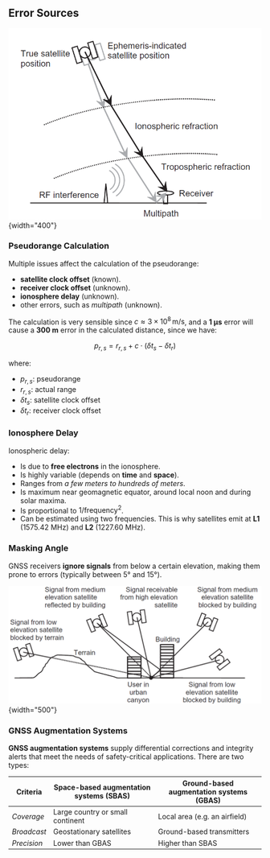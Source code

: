 ## Error Sources

![Principle sources of GNSS errors](../../../images/groves/gnss_principle_error_sources.png){width="400"}

### Pseudorange Calculation

Multiple issues affect the calculation of the pseudorange:

- **satellite clock offset** (known).
- **receiver clock offset** (unknown).
- **ionosphere delay** (unknown).
- other errors, such as *multipath* (unknown).

The calculation is very sensible since $c \approx 3 \times 10^8 \, \text{m/s}$, and a **1 µs** error will cause a **300 m** error in the calculated distance, since we have:

$$
p_{r,s} = r_{r,s} + c \cdot (\delta t_s - \delta t_r)
$$

where:

- $p_{r,s}$: pseudorange
- $r_{r,s}$: actual range
- $\delta t_s$: satellite clock offset
- $\delta t_r$: receiver clock offset

### Ionosphere Delay

Ionospheric delay:

- Is due to **free electrons** in the ionosphere.
- Is highly variable (depends on **time** and **space**).
- Ranges from *a few meters to hundreds of meters*.
- Is maximum near geomagnetic equator, around local noon and during solar maxima.
- Is proportional to $1 / \text{frequency}^2$.
- Can be estimated using two frequencies. This is why satellites emit at **L1** (1575.42 MHz) and **L2** (1227.60 MHz).

### Masking Angle

GNSS receivers **ignore signals** from below a certain elevation, making them prone to errors (typically between 5° and 15°).

![Errors due to terrain, buildings, and elevation angle](../../../images/groves/gnss_masking_terrain_buildings.png){width="500"}

### GNSS Augmentation Systems

**GNSS augmentation systems** supply differential corrections and integrity alerts that meet the needs of safety-critical applications. There are two types:

| Criteria | **Space-based augmentation systems (SBAS)** | **Ground-based augmentation systems (GBAS)** |
|----------|----------------------------------------|----------------------------------------|
| *Coverage* | Large country or small continent | Local area (e.g. an airfield) |
| *Broadcast* | Geostationary satellites | Ground-based transmitters |
| *Precision* | Lower than GBAS | Higher than SBAS |
